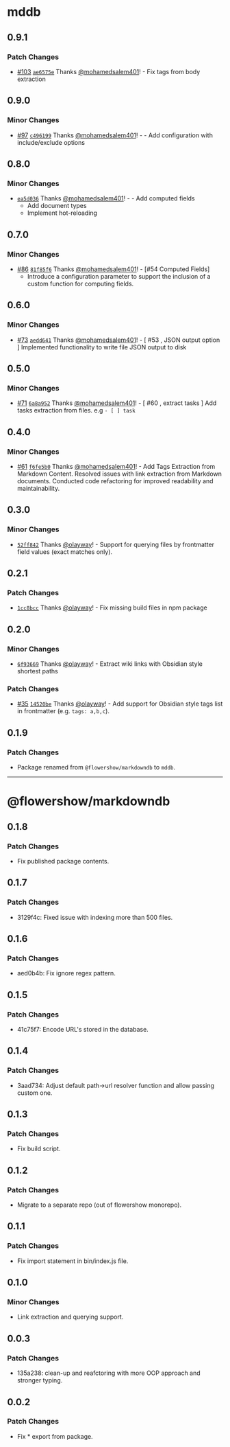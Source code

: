 # mddb

## 0.9.1

### Patch Changes

- [#103](https://github.com/datopian/markdowndb/pull/103) [`ae6575e`](https://github.com/datopian/markdowndb/commit/ae6575ee40a1633a235bca0513f1071552b39395) Thanks [@mohamedsalem401](https://github.com/mohamedsalem401)! - Fix tags from body extraction

## 0.9.0

### Minor Changes

- [#97](https://github.com/datopian/markdowndb/pull/97) [`c496199`](https://github.com/datopian/markdowndb/commit/c496199373745c066d82875700fcedd1e476ac3e) Thanks [@mohamedsalem401](https://github.com/mohamedsalem401)! - - Add configuration with include/exclude options

## 0.8.0

### Minor Changes

- [`ea5d036`](https://github.com/datopian/markdowndb/commit/ea5d0366a8b82163fa4a1e85a5e62443a09475f3) Thanks [@mohamedsalem401](https://github.com/mohamedsalem401)! - - Add computed fields
  - Add document types
  - Implement hot-reloading

## 0.7.0

### Minor Changes

- [#86](https://github.com/datopian/markdowndb/pull/86) [`81f85f6`](https://github.com/datopian/markdowndb/commit/81f85f6c382722031f24f75e8ac822bcf91a3fa5) Thanks [@mohamedsalem401](https://github.com/mohamedsalem401)! - [#54 Computed Fields]
  - Introduce a configuration parameter to support the inclusion of a custom function for computing fields.

## 0.6.0

### Minor Changes

- [#73](https://github.com/datopian/markdowndb/pull/73) [`aedd641`](https://github.com/datopian/markdowndb/commit/aedd6413a7eee41a0d710c477ba55996c43b3e0f) Thanks [@mohamedsalem401](https://github.com/mohamedsalem401)! - [ #53 , JSON output option ] Implemented functionality to write file JSON output to disk

## 0.5.0

### Minor Changes

- [#71](https://github.com/datopian/markdowndb/pull/71) [`6a8a952`](https://github.com/datopian/markdowndb/commit/6a8a9525c90f3d4160d412f3929922b1e2df354b) Thanks [@mohamedsalem401](https://github.com/mohamedsalem401)! - [ #60 , extract tasks ]
  Add tasks extraction from files. e.g `- [ ] task`

## 0.4.0

### Minor Changes

- [#61](https://github.com/datopian/markdowndb/pull/61) [`f6fe5b0`](https://github.com/datopian/markdowndb/commit/f6fe5b0899700462360e864c231473be99df91b0) Thanks [@mohamedsalem401](https://github.com/mohamedsalem401)! - Add Tags Extraction from Markdown Content.
  Resolved issues with link extraction from Markdown documents.
  Conducted code refactoring for improved readability and maintainability.

## 0.3.0

### Minor Changes

- [`52ff842`](https://github.com/datopian/markdowndb/commit/52ff8429cb0058f66f033b9ecdd180c854a00573) Thanks [@olayway](https://github.com/olayway)! - Support for querying files by frontmatter field values (exact matches only).

## 0.2.1

### Patch Changes

- [`1cc8bcc`](https://github.com/datopian/markdowndb/commit/1cc8bcc2b351f1ef83ee6e1cc30065ea48c10b2f) Thanks [@olayway](https://github.com/olayway)! - Fix missing build files in npm package

## 0.2.0

### Minor Changes

- [`6f93669`](https://github.com/datopian/markdowndb/commit/6f93669d748e7c7c4c5d72cf100f251a21603fe3) Thanks [@olayway](https://github.com/olayway)! - Extract wiki links with Obsidian style shortest paths

### Patch Changes

- [#35](https://github.com/datopian/markdowndb/pull/35) [`14520be`](https://github.com/datopian/markdowndb/commit/14520befd9bd8ca231904b44652fddbf25d7d464) Thanks [@olayway](https://github.com/olayway)! - Add support for Obsidian style tags list in frontmatter (e.g. `tags: a,b,c`).

## 0.1.9

### Patch Changes

- Package renamed from `@flowershow/markdowndb` to `mddb`.

---

# @flowershow/markdowndb

## 0.1.8

### Patch Changes

- Fix published package contents.

## 0.1.7

### Patch Changes

- 3129f4c: Fixed issue with indexing more than 500 files.

## 0.1.6

### Patch Changes

- aed0b4b: Fix ignore regex pattern.

## 0.1.5

### Patch Changes

- 41c75f7: Encode URL's stored in the database.

## 0.1.4

### Patch Changes

- 3aad734: Adjust default path->url resolver function and allow passing custom one.

## 0.1.3

### Patch Changes

- Fix build script.

## 0.1.2

### Patch Changes

- Migrate to a separate repo (out of flowershow monorepo).

## 0.1.1

### Patch Changes

- Fix import statement in bin/index.js file.

## 0.1.0

### Minor Changes

- Link extraction and querying support.

## 0.0.3

### Patch Changes

- 135a238: clean-up and reafctoring with more OOP approach and stronger typing.

## 0.0.2

### Patch Changes

- Fix \* export from package.
